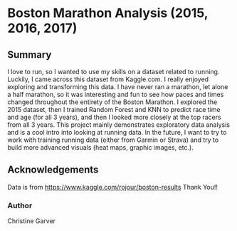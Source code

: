 # Boston Marathon Analysis (2015, 2016, 2017)

## Summary
I love to run, so I wanted to use my skills on a dataset related to running. Luckily, I came across this dataset from Kaggle.com.
I really enjoyed exploring and transforming this data. I have never ran a marathon, let alone a half marathon, so it was interesting and fun to see how paces and times changed throughout the entirety of the Boston Marathon.
I explored the 2015 dataset, then I trained Random Forest and KNN to predict race time and age (for all 3 years), and then I looked more closely at the top racers from all 3 years.
This project mainly demonstrates exploratory data analysis and is a cool intro into looking at running data.
In the future, I want to try to work with training running data (either from Garmin or Strava) and try to build more advanced visuals (heat maps, graphic images, etc.).

## Acknowledgements
Data is from https://www.kaggle.com/rojour/boston-results
Thank You!!

### Author
Christine Garver
 
